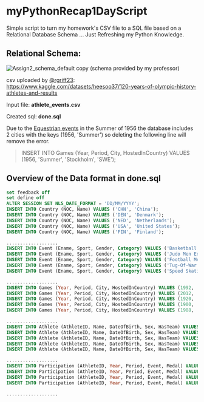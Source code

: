 # myPythonRecap1DayScript
Simple script to turn my homework's CSV file to a SQL file based on a Relational Database Schema ... Just Refreshing my Python Knowledge.

## Relational Schema:
![Assign2_schema_default copy](https://github.com/EvanLei-git/myPythonRecap1DayScript/assets/71707767/7308f3bb-ca3c-4695-993d-87d821edf7b3)
(schema provided by my professor)

csv uploaded by [@rgriff23](https://github.com/rgriff23): https://www.kaggle.com/datasets/heesoo37/120-years-of-olympic-history-athletes-and-results

Input file: **athlete_events.csv**

Created sql: **done.sql**

Due to the [Equestrian events](https://en.wikipedia.org/wiki/Equestrian_events_at_the_1956_Summer_Olympics) in the Summer of 1956 the database includes 2 cities
with the keys (1956, 'Summer') so deleting the following line will remove the error.
> INSERT INTO Games (Year, Period, City, HostedInCountry) VALUES (1956, 'Summer', 'Stockholm', 'SWE');


## Overview of the Data format in done.sql
```sql
set feedback off
set define off
ALTER SESSION SET NLS_DATE_FORMAT = 'DD/MM/YYYY';
INSERT INTO Country (NOC, Name) VALUES ('CHN', 'China');
INSERT INTO Country (NOC, Name) VALUES ('DEN', 'Denmark');
INSERT INTO Country (NOC, Name) VALUES ('NED', 'Netherlands');
INSERT INTO Country (NOC, Name) VALUES ('USA', 'United States');
INSERT INTO Country (NOC, Name) VALUES ('FIN', 'Finland');

...................
INSERT INTO Event (Ename, Sport, Gender, Category) VALUES ('Basketball Men Basketball', 'Basketball', 'Men', 'Basketball');
INSERT INTO Event (Ename, Sport, Gender, Category) VALUES ('Judo Men Extra-Lightweight', 'Judo', 'Men', 'Extra-Lightweight');
INSERT INTO Event (Ename, Sport, Gender, Category) VALUES ('Football Men Football', 'Football', 'Men', 'Football');
INSERT INTO Event (Ename, Sport, Gender, Category) VALUES ('Tug-Of-War Men Tug-Of-War', 'Tug-Of-War', 'Men', 'Tug-Of-War');
INSERT INTO Event (Ename, Sport, Gender, Category) VALUES ('Speed Skating Women 500 metres', 'Speed Skating', 'Women', '500 metres');

...................
INSERT INTO Games (Year, Period, City, HostedInCountry) VALUES (1992, 'Summer', 'Barcelona', 'ESP');
INSERT INTO Games (Year, Period, City, HostedInCountry) VALUES (2012, 'Summer', 'London', 'GBR');
INSERT INTO Games (Year, Period, City, HostedInCountry) VALUES (1920, 'Summer', 'Antwerpen', 'BEL');
INSERT INTO Games (Year, Period, City, HostedInCountry) VALUES (1900, 'Summer', 'Paris', 'FRA');
INSERT INTO Games (Year, Period, City, HostedInCountry) VALUES (1988, 'Winter', 'Calgary', 'CAN');

...................
INSERT INTO Athlete (AthleteID, Name, DateOfBirth, Sex, HasTeam) VALUES (1, 'A Dijiang', '06-09-1968', 'M', 'CHN');
INSERT INTO Athlete (AthleteID, Name, DateOfBirth, Sex, HasTeam) VALUES (2, 'A Lamusi', '14-05-1989', 'M', 'CHN');
INSERT INTO Athlete (AthleteID, Name, DateOfBirth, Sex, HasTeam) VALUES (3, 'Gunnar Nielsen Aaby', '17-07-1896', 'M', 'DEN');
INSERT INTO Athlete (AthleteID, Name, DateOfBirth, Sex, HasTeam) VALUES (4, 'Edgar Lindenau Aabye', '25-10-1866', 'M', 'DEN');
INSERT INTO Athlete (AthleteID, Name, DateOfBirth, Sex, HasTeam) VALUES (5, 'Christine Jacoba Aaftink', '22-01-1967', 'F', 'NED');

...................
INSERT INTO Participation (AthleteID, Year, Period, Event, Medal) VALUES (1, 1992, 'Summer', 'Basketball Men Basketball', 'NA');
INSERT INTO Participation (AthleteID, Year, Period, Event, Medal) VALUES (2, 2012, 'Summer', 'Judo Men Extra-Lightweight', 'NA');
INSERT INTO Participation (AthleteID, Year, Period, Event, Medal) VALUES (3, 1920, 'Summer', 'Football Men Football', 'NA');
INSERT INTO Participation (AthleteID, Year, Period, Event, Medal) VALUES (4, 1900, 'Summer', 'Tug-Of-War Men Tug-Of-War', 'Gold');

...................
```
